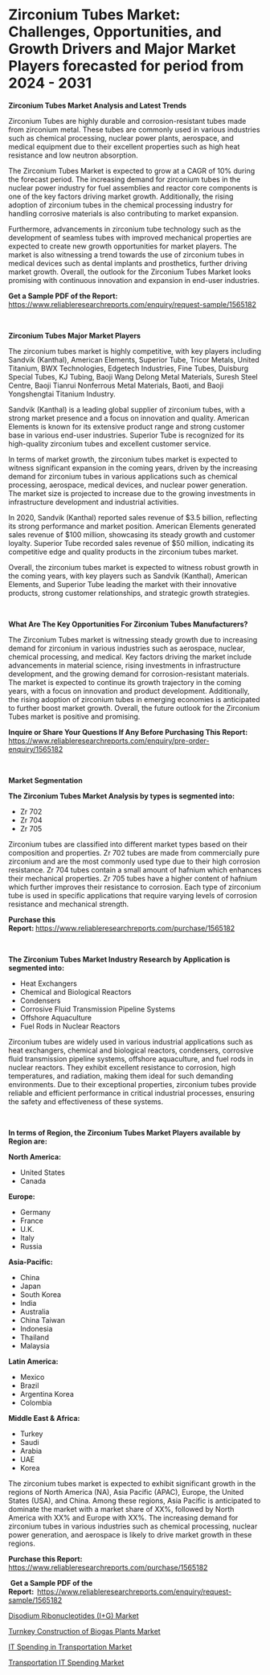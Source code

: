 <p><h1>Zirconium Tubes Market: Challenges, Opportunities, and Growth Drivers and Major Market Players forecasted for period from 2024 - 2031</h1></p><p><strong>Zirconium Tubes Market Analysis and Latest Trends</strong></p>
<p><p>Zirconium Tubes are highly durable and corrosion-resistant tubes made from zirconium metal. These tubes are commonly used in various industries such as chemical processing, nuclear power plants, aerospace, and medical equipment due to their excellent properties such as high heat resistance and low neutron absorption.</p><p>The Zirconium Tubes Market is expected to grow at a CAGR of 10% during the forecast period. The increasing demand for zirconium tubes in the nuclear power industry for fuel assemblies and reactor core components is one of the key factors driving market growth. Additionally, the rising adoption of zirconium tubes in the chemical processing industry for handling corrosive materials is also contributing to market expansion.</p><p>Furthermore, advancements in zirconium tube technology such as the development of seamless tubes with improved mechanical properties are expected to create new growth opportunities for market players. The market is also witnessing a trend towards the use of zirconium tubes in medical devices such as dental implants and prosthetics, further driving market growth. Overall, the outlook for the Zirconium Tubes Market looks promising with continuous innovation and expansion in end-user industries.</p></p>
<p><strong>Get a Sample PDF of the Report:&nbsp;</strong> <a href="https://www.reliableresearchreports.com/enquiry/request-sample/1565182">https://www.reliableresearchreports.com/enquiry/request-sample/1565182</a></p>
<p>&nbsp;</p>
<p><strong>Zirconium Tubes Major Market Players</strong></p>
<p><p>The zirconium tubes market is highly competitive, with key players including Sandvik (Kanthal), American Elements, Superior Tube, Tricor Metals, United Titanium, BWX Technologies, Edgetech Industries, Fine Tubes, Duisburg Special Tubes, KJ Tubing, Baoji Wang Delong Metal Materials, Suresh Steel Centre, Baoji Tianrui Nonferrous Metal Materials, Baoti, and Baoji Yongshengtai Titanium Industry.</p><p>Sandvik (Kanthal) is a leading global supplier of zirconium tubes, with a strong market presence and a focus on innovation and quality. American Elements is known for its extensive product range and strong customer base in various end-user industries. Superior Tube is recognized for its high-quality zirconium tubes and excellent customer service.</p><p>In terms of market growth, the zirconium tubes market is expected to witness significant expansion in the coming years, driven by the increasing demand for zirconium tubes in various applications such as chemical processing, aerospace, medical devices, and nuclear power generation. The market size is projected to increase due to the growing investments in infrastructure development and industrial activities.</p><p>In 2020, Sandvik (Kanthal) reported sales revenue of $3.5 billion, reflecting its strong performance and market position. American Elements generated sales revenue of $100 million, showcasing its steady growth and customer loyalty. Superior Tube recorded sales revenue of $50 million, indicating its competitive edge and quality products in the zirconium tubes market.</p><p>Overall, the zirconium tubes market is expected to witness robust growth in the coming years, with key players such as Sandvik (Kanthal), American Elements, and Superior Tube leading the market with their innovative products, strong customer relationships, and strategic growth strategies.</p></p>
<p>&nbsp;</p>
<p><strong>What Are The Key Opportunities For Zirconium Tubes Manufacturers?</strong></p>
<p><p>The Zirconium Tubes market is witnessing steady growth due to increasing demand for zirconium in various industries such as aerospace, nuclear, chemical processing, and medical. Key factors driving the market include advancements in material science, rising investments in infrastructure development, and the growing demand for corrosion-resistant materials. The market is expected to continue its growth trajectory in the coming years, with a focus on innovation and product development. Additionally, the rising adoption of zirconium tubes in emerging economies is anticipated to further boost market growth. Overall, the future outlook for the Zirconium Tubes market is positive and promising.</p></p>
<p><strong>Inquire or Share Your Questions If Any Before Purchasing This Report:</strong> <a href="https://www.reliableresearchreports.com/enquiry/pre-order-enquiry/1565182">https://www.reliableresearchreports.com/enquiry/pre-order-enquiry/1565182</a></p>
<p>&nbsp;</p>
<p><strong>Market Segmentation</strong></p>
<p><strong>The Zirconium Tubes Market Analysis by types is segmented into:</strong></p>
<p><ul><li>Zr 702</li><li>Zr 704</li><li>Zr 705</li></ul></p>
<p><p>Zirconium tubes are classified into different market types based on their composition and properties. Zr 702 tubes are made from commercially pure zirconium and are the most commonly used type due to their high corrosion resistance. Zr 704 tubes contain a small amount of hafnium which enhances their mechanical properties. Zr 705 tubes have a higher content of hafnium which further improves their resistance to corrosion. Each type of zirconium tube is used in specific applications that require varying levels of corrosion resistance and mechanical strength.</p></p>
<p><strong>Purchase this Report:&nbsp;</strong><a href="https://www.reliableresearchreports.com/purchase/1565182">https://www.reliableresearchreports.com/purchase/1565182</a></p>
<p>&nbsp;</p>
<p><strong>The Zirconium Tubes Market Industry Research by Application is segmented into:</strong></p>
<p><ul><li>Heat Exchangers</li><li>Chemical and Biological Reactors</li><li>Condensers</li><li>Corrosive Fluid Transmission Pipeline Systems</li><li>Offshore Aquaculture</li><li>Fuel Rods in Nuclear Reactors</li></ul></p>
<p><p>Zirconium tubes are widely used in various industrial applications such as heat exchangers, chemical and biological reactors, condensers, corrosive fluid transmission pipeline systems, offshore aquaculture, and fuel rods in nuclear reactors. They exhibit excellent resistance to corrosion, high temperatures, and radiation, making them ideal for such demanding environments. Due to their exceptional properties, zirconium tubes provide reliable and efficient performance in critical industrial processes, ensuring the safety and effectiveness of these systems.</p></p>
<p>&nbsp;</p>
<p><strong>In terms of Region, the Zirconium Tubes Market Players available by Region are:</strong></p>
<p>
    <p> <strong> North America: </strong>
        <ul>
            <li>United States</li>
            <li>Canada</li>
        </ul>
        </p> 
    <p> <strong> Europe: </strong>
        <ul>
            <li>Germany</li>
            <li>France</li>
            <li>U.K.</li>
            <li>Italy</li>
            <li>Russia</li>
        </ul>
        </p> 
    <p> <strong> Asia-Pacific: </strong>
        <ul>
            <li>China</li>
            <li>Japan</li>
            <li>South Korea</li>
            <li>India</li>
            <li>Australia</li>
            <li>China Taiwan</li>
            <li>Indonesia</li>
            <li>Thailand</li>
            <li>Malaysia</li>
        </ul>
        </p> 
    <p> <strong> Latin America: </strong>
        <ul>
            <li>Mexico</li>
            <li>Brazil</li>
            <li>Argentina Korea</li>
            <li>Colombia</li>
        </ul>
        </p> 
    <p> <strong> Middle East & Africa: </strong>
        <ul>
            <li>Turkey</li>
            <li>Saudi</li>
            <li>Arabia</li>
            <li>UAE</li>
            <li>Korea</li>
        </ul>
    </p>
    </p>
<p><p>The zirconium tubes market is expected to exhibit significant growth in the regions of North America (NA), Asia Pacific (APAC), Europe, the United States (USA), and China. Among these regions, Asia Pacific is anticipated to dominate the market with a market share of XX%, followed by North America with XX% and Europe with XX%. The increasing demand for zirconium tubes in various industries such as chemical processing, nuclear power generation, and aerospace is likely to drive market growth in these regions.</p></p>
<p><strong>Purchase this Report: </strong><a href="https://www.reliableresearchreports.com/purchase/1565182">https://www.reliableresearchreports.com/purchase/1565182</a></p>
<p>&nbsp;<strong>Get a Sample PDF of the Report:&nbsp;&nbsp;</strong><a href="https://www.reliableresearchreports.com/enquiry/request-sample/1565182">https://www.reliableresearchreports.com/enquiry/request-sample/1565182</a></p>
<p><strong></strong></p>
<p><p><a href="https://funky-papaya-cf4.notion.site/Disodium-Ribonucleotides-I-G-Market-Size-Focuses-on-Market-Dynamics-In-Depth-Analysis-and-Future--2c4213804f844c8fa5632188cc76e08c">Disodium Ribonucleotides (I+G) Market</a></p><p><a href="https://view.publitas.com/reportprime-1/turnkey-construction-of-biogas-plants-market-size-growing-and-forecasted-for-period-from-2023-2030-and-provides-complete-market-analysis-of-this-market/">Turnkey Construction of Biogas Plants Market</a></p><p><a href="https://view.publitas.com/reportprime-1/it-spending-in-transportation-market-size-evaluating-its-market-trends-growth-and-projections-2023-2030/">IT Spending in Transportation Market</a></p><p><a href="https://view.publitas.com/reportprime-1/transportation-it-spending-market-size-market-share-and-global-market-analysis-report-2023-2030/">Transportation IT Spending Market</a></p></p>